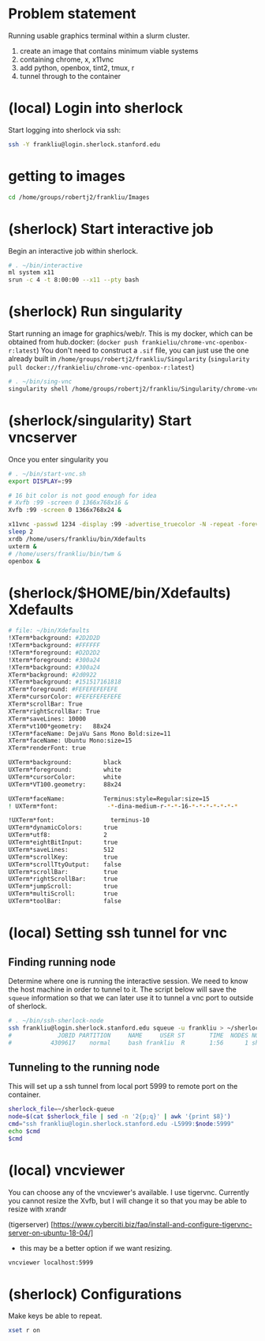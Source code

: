 # Problem statement

Running usable graphics terminal within a slurm cluster.

1. create an image that contains minimum viable systems
2. containing chrome, x, x11vnc
3. add python, openbox, tint2, tmux, r
4. tunnel through to the container

# (local) Login into sherlock

Start logging into sherlock via ssh:

```bash
ssh -Y frankliu@login.sherlock.stanford.edu
```

# getting to images

```bash
cd /home/groups/robertj2/frankliu/Images
```

# (sherlock) Start interactive job

Begin an interactive job within sherlock.

```bash
# . ~/bin/interactive
ml system x11
srun -c 4 -t 8:00:00 --x11 --pty bash
```

# (sherlock) Run singularity

Start running an image for graphics/web/r.  This is my docker, which can be
obtained from hub.docker: (`docker push
frankieliu/chrome-vnc-openbox-r:latest`) You don't need to construct a `.sif`
file, you can just use the one already built in
`/home/groups/robertj2/frankliu/Singularity` (`singularity pull
docker://frankieliu/chrome-vnc-openbox-r:latest`)

```bash
# . ~/bin/sing-vnc
singularity shell /home/groups/robertj2/frankliu/Singularity/chrome-vnc-openbox-r_latest.sif
```

# (sherlock/singularity) Start vncserver

Once you enter singularity  you 
```bash
# . ~/bin/start-vnc.sh
export DISPLAY=:99

# 16 bit color is not good enough for idea
# Xvfb :99 -screen 0 1366x768x16 &
Xvfb :99 -screen 0 1366x768x24 &

x11vnc -passwd 1234 -display :99 -advertise_truecolor -N -repeat -forever &
sleep 2
xrdb /home/users/frankliu/bin/Xdefaults
uxterm &
# /home/users/frankliu/bin/twm &
openbox &
```

# (sherlock/$HOME/bin/Xdefaults) Xdefaults

```bash
# file: ~/bin/Xdefaults
!XTerm*background: #2D2D2D
!XTerm*background: #FFFFFF
!XTerm*foreground: #D2D2D2
!Xterm*foreground: #300a24
!XTerm*background: #300a24
XTerm*background: #2d0922
!XTerm*background: #151517161818
XTerm*foreground: #FEFEFEFEFEFE
XTerm*cursorColor: #FEFEFEFEFEFE
XTerm*scrollBar: True
XTerm*rightScrollBar: True
XTerm*saveLines: 10000 
XTerm*vt100*geometry:   88x24
!XTerm*faceName: DejaVu Sans Mono Bold:size=11
XTerm*faceName: Ubuntu Mono:size=15
XTerm*renderFont: true

UXTerm*background:         black
UXTerm*foreground:         white
UXTerm*cursorColor:        white
UXTerm*VT100.geometry:     88x24

UXTerm*faceName:           Terminus:style=Regular:size=15
! UXTerm*font:              -*-dina-medium-r-*-*-16-*-*-*-*-*-*-*

!UXTerm*font:                terminus-10
UXTerm*dynamicColors:      true
UXTerm*utf8:               2
UXTerm*eightBitInput:      true
UXTerm*saveLines:          512
UXTerm*scrollKey:          true
UXTerm*scrollTtyOutput:    false
UXTerm*scrollBar:          true
UXTerm*rightScrollBar:     true
UXTerm*jumpScroll:         true
UXTerm*multiScroll:        true
UXTerm*toolBar:            false
```

# (local) Setting ssh tunnel for vnc

## Finding running node
Determine where one is running the interactive session.  We need to know the
host machine in order to tunnel to it.  The script below will save the `squeue`
information so that we can later use it to tunnel a vnc port to outside of
sherlock.

```bash
# . ~/bin/ssh-sherlock-node
ssh frankliu@login.sherlock.stanford.edu squeue -u frankliu > ~/sherlock-queue 
#             JOBID PARTITION     NAME     USER ST       TIME  NODES NODELIST(REASON) 
#           4309617    normal     bash frankliu  R       1:56      1 sh02-01n13 
```

## Tunneling to the running node

This will set up a ssh tunnel from local port 5999 to remote port on the
container.

```bash
sherlock_file=~/sherlock-queue
node=$(cat $sherlock_file | sed -n '2{p;q}' | awk '{print $8}')
cmd="ssh frankliu@login.sherlock.stanford.edu -L5999:$node:5999"
echo $cmd
$cmd
```

# (local) vncviewer

You can choose any of the vncviewer's available.  I use tigervnc.
Currently you cannot resize the Xvfb, but I will change it so that you
may be able to resize with xrandr

(tigerserver)
[https://www.cyberciti.biz/faq/install-and-configure-tigervnc-server-on-ubuntu-18-04/]
- this may be a better option if we want resizing.

```bash
vncviewer localhost:5999
```

# (sherlock) Configurations

Make keys be able to repeat.

```bash
xset r on
```

